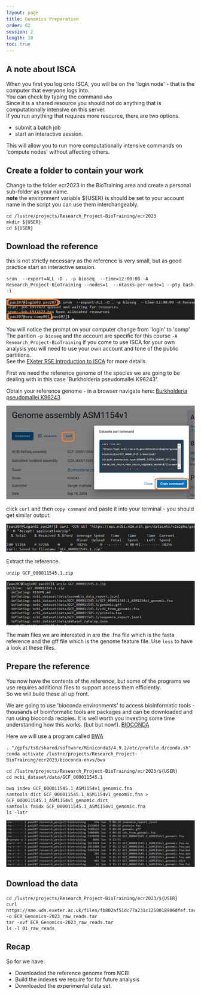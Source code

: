 ```yaml
---
layout: page
title: Genomics Preparation
order: 62
session: 2
length: 10
toc: true
---
```


## A note about ISCA

When you first you log onto ISCA, you will be on the 'login node' - that is the computer that everyone logs into.  
You can check by typing the command `who`  
Since it is a shared resource you should not do anything that is computationally intensive on this server.  
If you run anything that requires more resource, there are two options.

- submit a batch job
- start an interactive session.

This will allow you to run more computationally intensive commands on 'compute nodes' without affecting others.

## Create a folder to contain your work

Change to the folder ecr2023 in the BioTraining area and create a personal sub-folder as your name.  
**note** the environment variable ${USER} is should be set to your account name in the script you can use them interchangeably.

```
cd /lustre/projects/Research_Project-BioTraining/ecr2023
mkdir ${USER}
cd ${USER}
```

## Download the reference

this is not strictly necessary as the reference is very small, but as good practice start an interactive session.

```
srun  --export=ALL -D . -p bioseq  --time=12:00:00 -A Research_Project-BioTraining --nodes=1  --ntasks-per-node=1 --pty bash -i
```

![isca-interactive](../images/isca-interactive.png)

You will notice the prompt on your computer change from 'login' to 'comp'
The parition `-p bioseq` and the account are specific for this course `-A Research_Project-BioTraining` if you come to use ISCA for your own analysis you will need to use your own account and tone of the public partitions.  
See the [EXeter RSE Introduction to ISCA](https://uniexeterrse.github.io/intro-to-isca/) for more details.

First we need the reference genome of the species we are going to be dealing with in this case 'Burkholderia pseudomallei K96243'.

Obtain your reference genome - in a browser navigate here:
[Burkholderia pseudomallei K96243](https://www.ncbi.nlm.nih.gov/datasets/genome/GCF_000011545.1/)

![download with curl](../images/genomics-bt-download.png)

click `curl` and then `copy command` and paste it into your terminal - you should get similar output:

![download with curl](../images/genomics-bt-download-02.png)

Extract the reference.

```
unzip GCF_000011545.1.zip
```

![download with curl](../images/gen-prep-unzip.png)

The main files we are interested in are the .fna file which is the fasta reference and the gff file which is the genome feature file. Use `less` to have a look at these files.

## Prepare the reference

You now have the contents of the reference, but some of the programs we use requires additional files to support access them efficiently.  
So we will build these all up front.  

We are going to use 'bioconda environments' to access bioinformatic tools - thousands of bioinformatic tools are packages and can be downloaded and run using bioconda recipies.
It is well worth you investing some time understanding how this works. (but but now!). [BIOCONDA](https://bioconda.github.io/index.html)  

Here we will use a program called [BWA](https://github.com/lh3/bwa)

```
. "/gpfs/ts0/shared/software/Miniconda3/4.9.2/etc/profile.d/conda.sh"
conda activate /lustre/projects/Research_Project-BioTraining/ecr2023/bioconda-envs/bwa
```

```
cd /lustre/projects/Research_Project-BioTraining/ecr2023/${USER}
cd ncbi_dataset/data/GCF_000011545.1
```

```
bwa index GCF_000011545.1_ASM1154v1_genomic.fna
samtools dict GCF_000011545.1_ASM1154v1_genomic.fna > GCF_000011545.1_ASM1154v1_genomic.dict
samtools faidx GCF_000011545.1_ASM1154v1_genomic.fna
ls -latr
```

![indexes](../images/gen-prep-indexes.png)

## Download the data

```
cd /lustre/projects/Research_Project-BioTraining/ecr2023/${USER}
curl https://sme.uds.exeter.ac.uk/files/fb802af51dc77a231c1250018906dfef.tar -o ECR_Genomics-2023_raw_reads.tar
tar -xvf ECR_Genomics-2023_raw_reads.tar 
ls -l 01_raw_reads
```

## Recap
So for we have:
- Downloaded the reference genome from NCBI
- Build the indexes we require for for future analysis
- Downloaded the experimental data set.